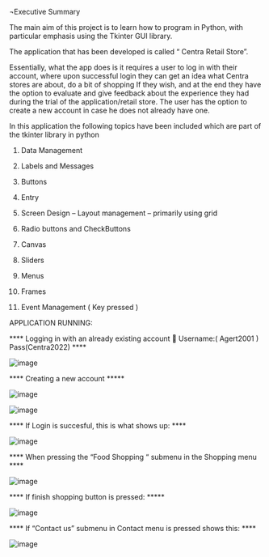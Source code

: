 ¬Executive Summary


The main aim of this project is  to learn how to program in Python, with particular emphasis using the Tkinter GUI library.


The application that has been developed is called “ Centra Retail Store”.


Essentially, what the app does is it requires a user to log in with their account, where upon successful login they can get an idea what Centra stores are about, do a bit of shopping If they wish, and at the end they have the option to evaluate and give feedback about the experience they had during the trial of the application/retail store. The user has  the option to create a new account in case he does not already have one.


In this application the following topics have been included which are part of the tkinter library in python



1)	Data Management

2)	Labels and Messages

3)	Buttons

4)	Entry 

5)	Screen Design – Layout management – primarily using grid

6)	Radio buttons and CheckButtons

7)	Canvas

8)	Sliders

9)	Menus

10)	Frames

11)	Event Management ( Key pressed )








APPLICATION RUNNING:



**** Logging in with an already existing account  Username:( Agert2001 ) Pass(Centra2022) ****


![image](https://user-images.githubusercontent.com/63284326/168925248-d3a277ec-e9f4-4d84-93ac-f00787e50cae.png)

**** Creating a new account *****

![image](https://user-images.githubusercontent.com/63284326/168925319-44aa22c8-21c7-407c-bf7c-cce1fd132c24.png)

![image](https://user-images.githubusercontent.com/63284326/168925608-82dbb424-6180-42a4-b6ba-134eb375d5a8.png)

**** If Login is succesful, this is what shows up: ****

![image](https://user-images.githubusercontent.com/63284326/168925642-937940d1-e389-40e9-ac37-aec5cb84c3f0.png)


**** When pressing the “Food Shopping “ submenu in the Shopping menu ****


![image](https://user-images.githubusercontent.com/63284326/168925729-651c4fd2-43cc-406f-b273-dca148b1039e.png)


**** If finish shopping button is pressed: *****

![image](https://user-images.githubusercontent.com/63284326/168925782-f9876223-0e53-42e3-8954-a4803ef22660.png)

**** If “Contact us” submenu in Contact menu is pressed shows this: ****

![image](https://user-images.githubusercontent.com/63284326/168925811-f460a9fd-d304-41eb-a5fa-8a4b2750560c.png)






